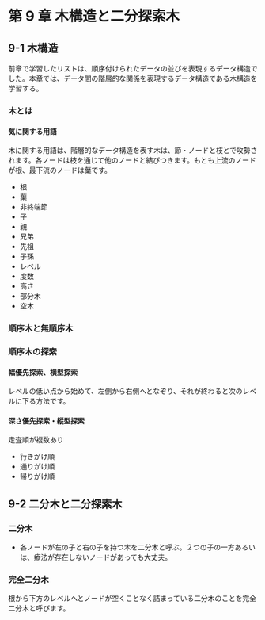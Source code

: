 # 第 9 章 木構造と二分探索木

## 9-1 木構造

前章で学習したリストは、順序付けられたデータの並びを表現するデータ構造でした。本章では、データ間の階層的な関係を表現するデータ構造である木構造を学習する。

### 木とは

#### 気に関する用語

木に関する用語は、階層的なデータ構造を表す木は、節・ノードと枝とで攻勢されます。各ノードは枝を通じて他のノードと結びつきます。もとも上流のノードが根、最下流のノードは葉です。

- 根
- 葉
- 非終端節
- 子
- 親
- 兄弟
- 先祖
- 子孫
- レベル
- 度数
- 高さ
- 部分木
- 空木

### 順序木と無順序木

### 順序木の探索

#### 幅優先探索、横型探索

レベルの低い点から始めて、左側から右側へとなぞり、それが終わると次のレベルに下る方法です。

#### 深さ優先探索・縦型探索

走査順が複数あり

- 行きがけ順
- 通りがけ順
- 帰りがけ順

## 9-2 二分木と二分探索木

### 二分木

- 各ノードが左の子と右の子を持つ木を二分木と呼ぶ。２つの子の一方あるいは、療法が存在しないノードがあっても大丈夫。

### 完全二分木

根から下方のレベルへとノードが空くことなく詰まっている二分木のことを完全二分木と呼びます。
